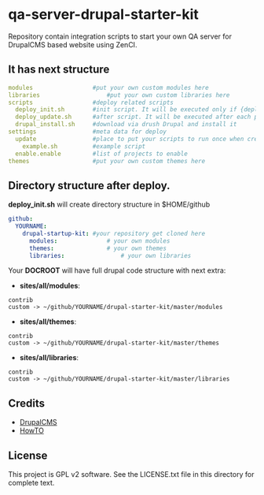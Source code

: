 # qa-server-drupal-starter-kit
Repository contain integration scripts to start your own QA server for DrupalCMS based website using ZenCI.

It has next structure
-------
```yaml
modules					#put your own custom modules here
libraries					#put your own custom libraries here
scripts					#deploy related scripts
  deploy_init.sh		#init script. It will be executed only if {deploy_dir} is empty
  deploy_update.sh		#after script. It will be executed after each push to repository
  drupal_install.sh		#download via drush Drupal and install it
settings				#meta data for deploy
  update				#place to put your scripts to run once when created
    example.sh			#example script
  enable.enable			#list of projects to enable
themes					#put your own custom themes here
```
## Directory structure after deploy.

**deploy_init.sh** will create directory structure in $HOME/github 

```yaml
github:
  YOURNAME:
    drupal-startup-kit:	#your repository get cloned here
      modules: 				# your own modules
      themes: 				# your own themes
      libraries: 				# your own libraries
```

Your **DOCROOT** will have full drupal code structure with next extra:

- **sites/all/modules**:

```textile
contrib 
custom -> ~/github/YOURNAME/drupal-starter-kit/master/modules
```

- **sites/all/themes**:

```textile
contrib 
custom -> ~/github/YOURNAME/drupal-starter-kit/master/themes
```

- **sites/all/libraries**:

```textile
contrib 
custom -> ~/github/YOURNAME/drupal-starter-kit/master/libraries
```

Credits
-------

- [DrupalCMS](https://drupal.org)
- [HowTO](http://docs.zen.ci/advanced-start/advanced-deploy-drupal)


License
-------

This project is GPL v2 software. See the LICENSE.txt file in this directory for
complete text.
